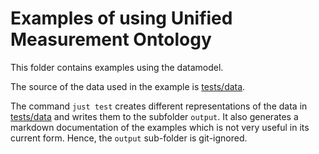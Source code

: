 # Examples of using Unified Measurement Ontology

This folder contains examples using the datamodel.

The source of the data used in the example is [tests/data](../tests/data/).

The command `just test` creates different representations of the data in [tests/data](../tests/data/) and writes them to the subfolder `output`.
It also generates a markdown documentation of the examples which is not very useful in its current form.
Hence, the `output` sub-folder is git-ignored.
